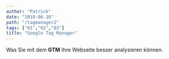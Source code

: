 ```yaml
---
author: "Patrick"
date: "2019-06-10"
path: "/tagmanager2"
tags: ["01","02","03"]
title: "Google Tag Manager"
---
```


Was Sie mit dem **GTM** Ihre Webseite besser analysieren können.